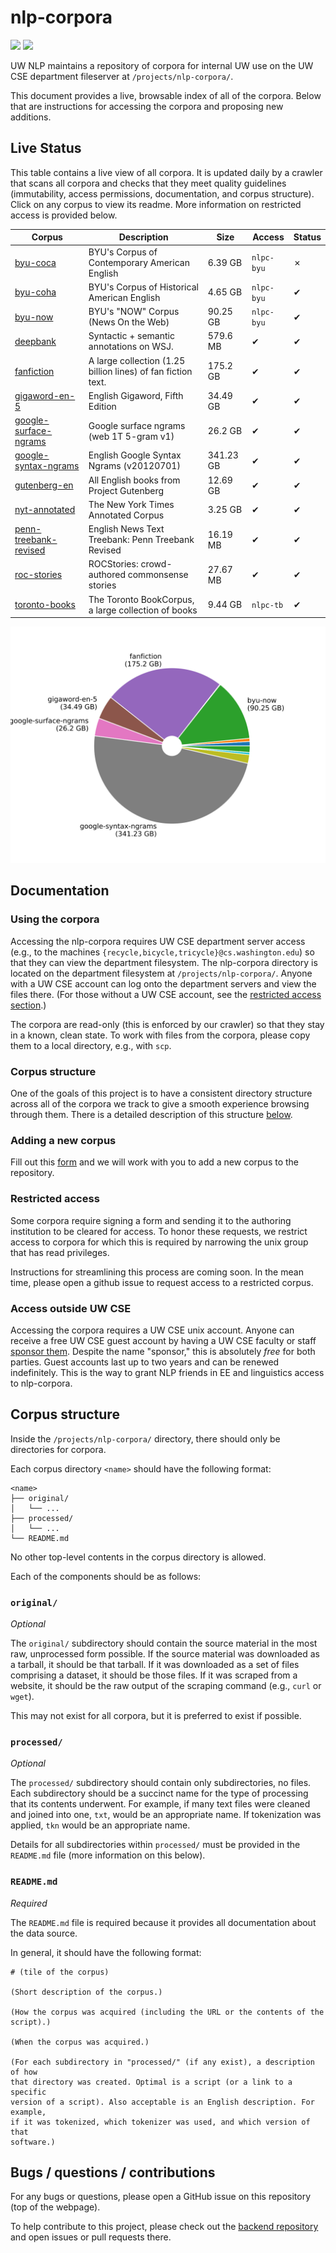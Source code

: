 # nlp-corpora

![](https://img.shields.io/badge/docs-errors-red.svg?longCache=true&style=flat)
![](https://img.shields.io/badge/built-8/10/18-blue.svg?longCache=true&style=flat)

UW NLP maintains a repository of corpora for internal UW use on the UW CSE
department fileserver at `/projects/nlp-corpora/`.

This document provides a live, browsable index of all of the corpora. Below
that are instructions for accessing the corpora and proposing new additions.

## Live Status

This table contains a live view of all corpora. It is updated daily by a
crawler that scans all corpora and checks that they meet quality guidelines
(immutability, access permissions, documentation, and corpus structure). Click
on any corpus to view its readme. More information on restricted access is
provided below.

Corpus | Description | Size | Access | Status
--- | --- | --- | --- | ---
[byu-coca](doc/byu-coca) | BYU's Corpus of Contemporary American English | 6.39 GB | `nlpc-byu` | ✗
[byu-coha](doc/byu-coha) | BYU's Corpus of Historical American English | 4.65 GB | `nlpc-byu` | ✔
[byu-now](doc/byu-now) | BYU's "NOW" Corpus (News On the Web) | 90.25 GB | `nlpc-byu` | ✔
[deepbank](doc/deepbank) | Syntactic + semantic annotations on WSJ. | 579.6 MB | ✔ | ✔
[fanfiction](doc/fanfiction) | A large collection (1.25 billion lines) of fan fiction text. | 175.2 GB | ✔ | ✔
[gigaword-en-5](doc/gigaword-en-5) | English Gigaword, Fifth Edition | 34.49 GB | ✔ | ✔
[google-surface-ngrams](doc/google-surface-ngrams) | Google surface ngrams (web 1T 5-gram v1) | 26.2 GB | ✔ | ✔
[google-syntax-ngrams](doc/google-syntax-ngrams) | English Google Syntax Ngrams (v20120701) | 341.23 GB | ✔ | ✔
[gutenberg-en](doc/gutenberg-en) | All English books from Project Gutenberg | 12.69 GB | ✔ | ✔
[nyt-annotated](doc/nyt-annotated) | The New York Times Annotated Corpus | 3.25 GB | ✔ | ✔
[penn-treebank-revised](doc/penn-treebank-revised) | English News Text Treebank: Penn Treebank Revised | 16.19 MB | ✔ | ✔
[roc-stories](doc/roc-stories) | ROCStories: crowd-authored commonsense stories | 27.67 MB | ✔ | ✔
[toronto-books](doc/toronto-books) | The Toronto BookCorpus, a large collection of books | 9.44 GB | `nlpc-tb` | ✔


![plot of disk usage](disk-usage.svg)

## Documentation

### Using the corpora

Accessing the nlp-corpora requires UW CSE department server access (e.g., to
the machines `{recycle,bicycle,tricycle}@cs.washington.edu`) so that they can
view the department filesystem. The nlp-corpora directory is located on the
department filesystem at `/projects/nlp-corpora/`. Anyone with a UW CSE account
can log onto the department servers and view the files there. (For those
without a UW CSE account, see the [restricted access
section](#restricted-access).)

The corpora are read-only (this is enforced by our crawler) so that they stay
in a known, clean state. To work with files from the corpora, please copy them
to a local directory, e.g., with `scp`.

### Corpus structure

One of the goals of this project is to have a consistent directory structure
across all of the corpora we track to give a smooth experience browsing through
them. There is a detailed description of this structure [below](#corpus-structure).

### Adding a new corpus

Fill out this
[form](https://docs.google.com/forms/d/1SBPXlJ8zsE1kbVr6csE3d9XIaW9pCfvOkmH9kD6vEv8/viewform)
and we will work with you to add a new corpus to the repository.

### Restricted access

Some corpora require signing a form and sending it to the authoring institution
to be cleared for access. To honor these requests, we restrict access to
corpora for which this is required by narrowing the unix group that has read
privileges.

Instructions for streamlining this process are coming soon. In the mean time,
please open a github issue to request access to a restricted corpus.

### Access outside UW CSE

Accessing the corpora requires a UW CSE unix account. Anyone can receive a free
UW CSE guest account by having a UW CSE faculty or staff [sponsor
them](https://sponsor.cs.washington.edu/). Despite the name "sponsor," this is
absolutely _free_ for both parties. Guest accounts last up to two years and can
be renewed indefinitely. This is the way to grant NLP friends in EE and
linguistics access to nlp-corpora.


## Corpus structure

Inside the `/projects/nlp-corpora/` directory, there should only be directories
for corpora.

Each corpus directory `<name>` should have the following format:

```
<name>
├── original/
│   └── ...
├── processed/
│   └── ...
└── README.md
```

No other top-level contents in the corpus directory is allowed.

Each of the components should be as follows:

### `original/`

_Optional_

The `original/` subdirectory should contain the source material in the most
raw, unprocessed form possible. If the source material was downloaded as a
tarball, it should be that tarball. If it was downloaded as a set of files
comprising a dataset, it should be those files. If it was scraped from a
website, it should be the raw output of the scraping command (e.g., `curl` or
`wget`).

This may not exist for all corpora, but it is preferred to exist if possible.

### `processed/`

_Optional_

The `processed/` subdirectory should contain only subdirectories, no files.
Each subdirectory should be a succinct name for the type of processing that its
contents underwent. For example, if many text files were cleaned and joined
into one, `txt`, would be an appropriate name. If tokenization was applied,
`tkn` would be an appropriate name.

Details for all subdirectories within `processed/` must be provided in the
`README.md` file (more information on this below).

### `README.md`

_Required_

The `README.md` file is required because it provides all documentation about
the data source.

In general, it should have the following format:

```
# (tile of the corpus)

(Short description of the corpus.)

(How the corpus was acquired (including the URL or the contents of the script).)

(When the corpus was acquired.)

(For each subdirectory in "processed/" (if any exist), a description of how
that directory was created. Optimal is a script (or a link to a specific
version of a script). Also acceptable is an English description. For example,
if it was tokenized, which tokenizer was used, and which version of that
software.)
```



## Bugs / questions / contributions

For any bugs or questions, please open a GitHub issue on this repository (top
of the webpage).

To help contribute to this project, please check out the [backend
repository](https://github.com/mbforbes/nlp-corpora-backend) and open issues or
pull requests there.
